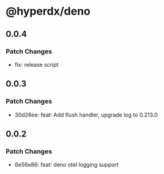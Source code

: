 # @hyperdx/deno

## 0.0.4

### Patch Changes

- fix: release script

## 0.0.3

### Patch Changes

- 30d26ee: feat: Add flush handler, upgrade log to 0.213.0

## 0.0.2

### Patch Changes

- 6e56e86: feat: deno otel logging support
